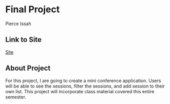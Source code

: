 # Final Project

Pierce Issah

## Link to Site

<!-- FireBase -->

[Site](https://n320-final-pi.web.app/)

<!-- [Github Page]() -->

## About Project

For this project, I are going to create a mini conference application. Users will be able to see the sessions, filter the sessions, and add session to their own list. This project will incorporate class material covered this entire semester.

